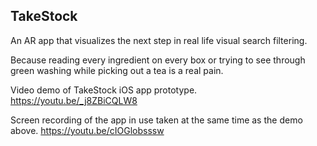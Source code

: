 ## TakeStock 

An AR app that visualizes the next step in real life visual search filtering.

Because reading every ingredient on every box or trying to see through green washing while picking out a tea is a real pain.
 
Video demo of TakeStock iOS app prototype. 
https://youtu.be/_j8ZBiCQLW8

Screen recording of the app in use taken at the same time as the demo above. 
https://youtu.be/cIOGlobsssw


